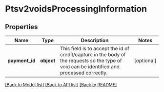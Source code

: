 # Ptsv2voidsProcessingInformation

## Properties
Name | Type | Description | Notes
------------ | ------------- | ------------- | -------------
**payment_id** | **object** | This field is to accept the id of credit/capture in the body of the requests so the type of void can be identified and processed correctly. | [optional] 

[[Back to Model list]](../README.md#documentation-for-models) [[Back to API list]](../README.md#documentation-for-api-endpoints) [[Back to README]](../README.md)


